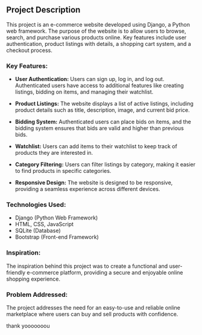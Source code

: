 ## Project Description

This project is an e-commerce website developed using Django, a Python web framework. The purpose of the website is to allow users to browse, search, and purchase various products online. Key features include user authentication, product listings with details, a shopping cart system, and a checkout process.

### Key Features:

- **User Authentication:** Users can sign up, log in, and log out. Authenticated users have access to additional features like creating listings, bidding on items, and managing their watchlist.

- **Product Listings:** The website displays a list of active listings, including product details such as title, description, image, and current bid price.

- **Bidding System:** Authenticated users can place bids on items, and the bidding system ensures that bids are valid and higher than previous bids.

- **Watchlist:** Users can add items to their watchlist to keep track of products they are interested in.

- **Category Filtering:** Users can filter listings by category, making it easier to find products in specific categories.

- **Responsive Design:** The website is designed to be responsive, providing a seamless experience across different devices.

### Technologies Used:

- Django (Python Web Framework)
- HTML, CSS, JavaScript
- SQLite (Database)
- Bootstrap (Front-end Framework)

### Inspiration:

The inspiration behind this project was to create a functional and user-friendly e-commerce platform, providing a secure and enjoyable online shopping experience.

### Problem Addressed:

The project addresses the need for an easy-to-use and reliable online marketplace where users can buy and sell products with confidence.


thank yooooooou
